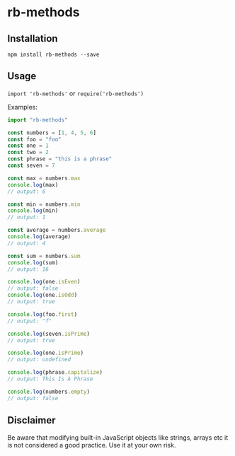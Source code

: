 # rb-methods

## Installation

`npm install rb-methods --save`

## Usage

`import 'rb-methods'` or `require('rb-methods')` 

Examples:

```javascript
import "rb-methods"

const numbers = [1, 4, 5, 6]
const foo = "foo"
const one = 1
const two = 2
const phrase = "this is a phrase"
const seven = 7

const max = numbers.max
console.log(max)
// output: 6

const min = numbers.min
console.log(min)
// output: 1

const average = numbers.average
console.log(average)
// output: 4

const sum = numbers.sum
console.log(sum)
// output: 16

console.log(one.isEven)
// output: false 
console.log(one.isOdd)
// output: true

console.log(foo.first)
// output: "f"

console.log(seven.isPrime)
// output: true

console.log(one.isPrime)
// output: undefined

console.log(phrase.capitalize)
// output: This Is A Phrase

console.log(numbers.empty)
// output: false

```

## Disclaimer

Be aware that modifying built-in JavaScript objects like strings, arrays etc it is not considered a good practice. Use it at your own risk.